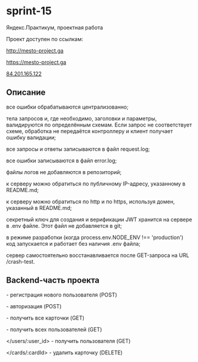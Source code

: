 # sprint-15

Яндекс.Практикум, проектная работа

Проект доступен по ссылкам:

<http://mesto-project.ga>

<https://mesto-project.ga>

[84.201.165.122](http://84.201.165.122)

## Описание

все ошибки обрабатываются централизованно;

тела запросов и, где необходимо, заголовки и параметры, валидируются по определённым схемам. Если запрос не соответствует схеме, обработка не передаётся контроллеру и клиент получает ошибку валидации;

все запросы и ответы записываются в файл request.log;

все ошибки записываются в файл error.log;

файлы логов не добавляются в репозиторий;

к серверу можно обратиться по публичному IP-адресу, указанному в README.md;

к серверу можно обратиться по http и по https, используя домен, указанный в README.md;

секретный ключ для создания и верификации JWT хранится на сервере в .env файле. Этот файл не добавляется в git;

в режиме разработки (когда process.env.NODE_ENV !== 'production') код запускается и работает без наличия .env файла;

сервер самостоятельно восстанавливается после GET-запроса на URL /crash-test.

## Backend-часть проекта

</signup> - регистрация нового пользователя (POST)

</signin> - авторизация (POST)

</cards> - получить все карточки (GET)

</users> - получить всех пользователей (GET)

</users/:user_id> - получить пользователя (GET)

</cards/:cardId> - удалить карточку (DELETE)
